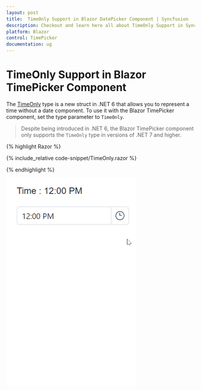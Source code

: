 ```yaml
---
layout: post
title:  TimeOnly Support in Blazor DatePicker Component | Syncfusion
description: Checkout and learn here all about TimeOnly Support in Syncfusion Blazor TimePicker component and much more.
platform: Blazor
control: TimePicker
documentation: ug
---
```


# TimeOnly Support in Blazor TimePicker Component

The [TimeOnly](https://learn.microsoft.com/en-us/dotnet/api/system.timeonly?view=net-7.0) type is a new struct in .NET 6 that allows you to represent a time without a date component. To use it with the Blazor TimePicker component, set the type parameter to `TimeOnly`.

> Despite being introduced in .NET 6, the Blazor TimePicker component only supports the `TimeOnly` type in versions of .NET 7 and higher.

{% highlight Razor %}

{% include_relative code-snippet/TimeOnly.razor %}

{% endhighlight %}


![Blazor TimePicker with TimeOnly](./images/TimePickerTimeOnly.gif)